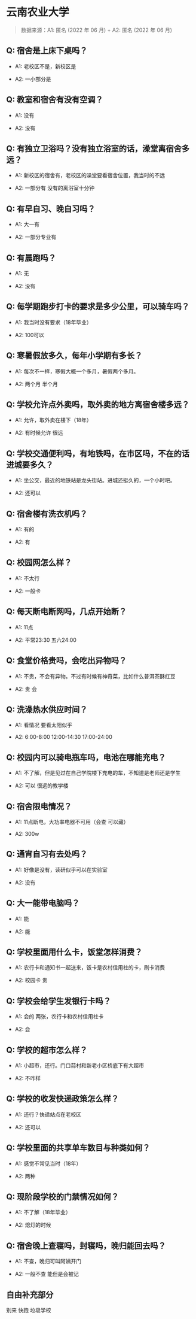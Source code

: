 # 云南农业大学

> 数据来源：A1: 匿名 (2022 年 06 月) + A2: 匿名 (2022 年 06 月)

## Q: 宿舍是上床下桌吗？

- A1: 老校区不是，新校区是

- A2: 一小部分是

## Q: 教室和宿舍有没有空调？

- A1: 没有

- A2: 没有

## Q: 有独立卫浴吗？没有独立浴室的话，澡堂离宿舍多远？

- A1: 新校区的宿舍有，老校区的澡堂要看宿舍位置，我当时的不远

- A2: 一部分有 没有的离浴室十分钟

## Q: 有早自习、晚自习吗？

- A1: 大一有

- A2: 一部分专业有

## Q: 有晨跑吗？

- A1: 无

- A2: 没有

## Q: 每学期跑步打卡的要求是多少公里，可以骑车吗？

- A1: 我当时没有要求（18年毕业）

- A2: 100可以

## Q: 寒暑假放多久，每年小学期有多长？

- A1: 每次不一样，寒假大概一个多月，暑假两个多月。

- A2: 两个月 半个月

## Q: 学校允许点外卖吗，取外卖的地方离宿舍楼多远？

- A1: 允许，取外卖在楼下（18年）

- A2: 有时候允许 很远

## Q: 学校交通便利吗，有地铁吗，在市区吗，不在的话进城要多久？

- A1: 坐公交，最近的地铁站是龙头街站。进城还挺久的，一个小时吧。

- A2: 还可以

## Q: 宿舍楼有洗衣机吗？

- A1: 有的

- A2: 有

## Q: 校园网怎么样？

- A1: 不太行

- A2: 一般卡

## Q: 每天断电断网吗，几点开始断？

- A1: 11点

- A2: 平常23:30 五六24:00

## Q: 食堂价格贵吗，会吃出异物吗？

- A1: 不贵，不会有异物。不过有时候有神奇菜，比如什么普洱茶酥红豆

- A2: 贵 会

## Q: 洗澡热水供应时间？

- A1: 看情况 要看太阳似乎

- A2: 6:00-8:00 12:00-14:30 17:00-24:00

## Q: 校园内可以骑电瓶车吗，电池在哪能充电？

- A1: 不了解，但是见过在自己学院楼下充电的车，不知道是老师还是学生

- A2: 可以 很远的教学楼

## Q: 宿舍限电情况？

- A1: 11点断电，大功率电器不可用（会查 可以藏）

- A2: 300w

## Q: 通宵自习有去处吗？

- A1: 好像是没有，读研似乎可以在实验室

- A2: 没有

## Q: 大一能带电脑吗？

- A1: 能

- A2: 能

## Q: 学校里面用什么卡，饭堂怎样消费？

- A1: 农行卡和通知书一起送来，饭卡是农村信用社的卡，刷卡消费

- A2: 校园卡 贵

## Q: 学校会给学生发银行卡吗？

- A1: 会的 两张，农行卡和农村信用社卡

- A2: 会

## Q: 学校的超市怎么样？

- A1: 小超市，还行。门口蒜村和新老小区桥底下有大超市

- A2: 不咋样

## Q: 学校的收发快递政策怎么样？

- A1: 还行？快递站点在老校区

- A2: 还可以

## Q: 学校里面的共享单车数目与种类如何？

- A1: 感觉不常见当时（18年）

- A2: 两种

## Q: 现阶段学校的门禁情况如何？

- A1: 不了解（18年毕业）

- A2: 熄灯的时候

## Q: 宿舍晚上查寝吗，封寝吗，晚归能回去吗？

- A1: 不查，晚归可叫阿姨开门

- A2: 一般不查 能但是会被记

## 自由补充部分

别来 快跑 垃圾学校